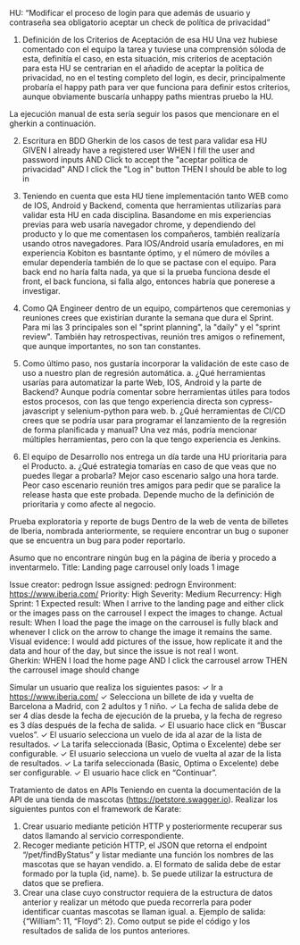 HU:
“Modificar el proceso de login para que además de usuario y contraseña sea obligatorio aceptar un check de política de privacidad”

1. Definición de los Criterios de Aceptación de esa HU
Una vez hubiese comentado con el equipo la tarea y tuviese una comprensión sóloda de esta, definitía el caso, en esta situación, mis criterios de aceptación para esta HU se centrarian en el añadido de aceptar la política de privacidad, no en el testing completo del login, es decir, principalmente probaría el happy path para ver que funciona para definir estos criterios, aunque obviamente buscaría unhappy paths mientras pruebo la HU.

La ejecución manual de esta sería seguir los pasos que mencionare en el gherkin a continuación.

2. Escritura en BDD Gherkin de los casos de test para validar esa HU
GIVEN I already have a registered user
WHEN I fill the user and password inputs
AND Click to accept the "aceptar política de privacidad"
AND I click the "Log in" button
THEN I should be able to log in

3. Teniendo en cuenta que esta HU tiene implementación tanto WEB como de IOS, Android y Backend, comenta que herramientas utilizarías para validar esta HU en cada disciplina.
Basandome en mis experiencias previas para web usaría navegador chrome, y dependiendo del producto y lo que me comentasen los compañeros, también realizaría usando otros navegadores.
Para IOS/Android usaría emuladores, en mi experiencia Kobiton es basntante óptimo, y el número de móviles a emular dependería también de lo que se pactase con el equipo.
Para back end no haría falta nada, ya que si la prueba funciona desde el front, el back funciona, si falla algo, entonces habría que ponerese a investigar.

4. Como QA Engineer dentro de un equipo, compártenos que ceremonias y reuniones crees que existirían durante la semana que dura el Sprint.
Para mi las 3 principales son el "sprint planning", la "daily" y el "sprint review".
También hay retrospectivas, reunión tres amigos o refinement, que aunque importantes, no son tan constantes.

5. Como último paso, nos gustaría incorporar la validación de este caso de uso a nuestro plan de regresión automática.
a. ¿Qué herramientas usarías para automatizar la parte Web, IOS, Android y la parte de Backend?
Aunque podría comentar sobre herramientas útiles para todos estos procesos, con las que tengo experiencia directa son cypress-javascript y selenium-python para web.
b. ¿Qué herramientas de CI/CD crees que se podría usar para
programar el lanzamiento de la regresión de forma planificada y
manual?
Una vez más, podría mencionar múltiples herramientas, pero con la que tengo experiencia es Jenkins.

6. El equipo de Desarrollo nos entrega un día tarde una HU prioritaria para el Producto. a. ¿Qué estrategia tomarías en caso de que veas que no puedes llegar a probarla?
Mejor caso escenario salgo una hora tarde.
Peor caso escenario reunión tres amigos para pedir que se paralice la release hasta que este probada.
Depende mucho de la definición de prioritaria y como afecte al negocio.


Prueba exploratoria y reporte de bugs
Dentro de la web de venta de billetes de Iberia, nombrada anteriormente, se requiere encontrar un bug o suponer que se encuentra un bug para poder reportarlo.

Asumo que no encontrare ningún bug en la página de iberia y procedo a inventarmelo.
Title: Landing page carrousel only loads 1 image

Issue creator: pedrogn Issue assigned: pedrogn
Environment: https://www.iberia.com/
Priority: High
Severity: Medium
Recurrency: High
Sprint: 1
    Expected result: When I arrive to the landing page and either click or the images pass on the carrousel I expect the images to change.
    Actual result: When I load the page the image on the carrousel is fully black and whenever I click on the arrow to change the image it remains the same.
Visual evidence: I would add pictures of the issue, how replicate it and the data and hour of the day, but since the issue is not real I wont.    
Gherkin:
WHEN I load the home page
AND I click the carrousel arrow
THEN the carrousel image should change



Simular un usuario que realiza los siguientes pasos:
✓ Ir a https://www.iberia.com/
✓ Selecciona un billete de ida y vuelta de Barcelona a Madrid, con 2 adultos
y 1 niño.
✓ La fecha de salida debe de ser 4 días desde la fecha de ejecución de la
prueba, y la fecha de regreso es 3 días después de la fecha de salida.
✓ El usuario hace click en “Buscar vuelos”.
✓ El usuario selecciona un vuelo de ida al azar de la lista de resultados.
✓ La tarifa seleccionada (Basic, Optima o Excelente) debe ser configurable.
✓ El usuario selecciona un vuelo de vuelta al azar de la lista de resultados.
✓ La tarifa seleccionada (Basic, Optima o Excelente) debe ser configurable.
✓ El usuario hace click en “Continuar”.



Tratamiento de datos en APIs
Teniendo en cuenta la documentación de la API de una tienda de mascotas
(https://petstore.swagger.io). Realizar los siguientes puntos con el framework de
Karate:
1. Crear usuario mediante petición HTTP y posteriormente recuperar sus
datos llamando al servicio correspondiente.
2. Recoger mediante petición HTTP, el JSON que retorna el endpoint
“/pet/findByStatus” y listar mediante una función los nombres de las
mascotas que se hayan vendido.
a. El formato de salida debe de estar formado por la tupla {id, name}.
b. Se puede utilizar la estructura de datos que se prefiera.
3. Crear una clase cuyo constructor requiera de la estructura de datos
anterior y realizar un método que pueda recorrerla para poder identificar
cuantas mascotas se llaman igual.
a. Ejemplo de salida: {“William”: 11, “Floyd”: 2}. Como output se pide
el código y los resultados de salida de los puntos anteriores.
